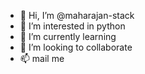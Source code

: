 - 👋 Hi, I’m @maharajan-stack
- 👀 I’m interested in python
- 🌱 I’m currently learning
- 💞️ I’m looking to collaborate
- 📫 mail me

<!---
maharajan-stack/maharajan-stack is a ✨ special ✨ repository because its `README.md` (this file) appears on your GitHub profile.
You can click the Preview link to take a look at your changes.
--->
